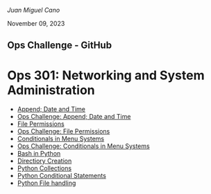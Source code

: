 *Juan Miguel Cano*

November 09, 2023
## Ops Challenge - GitHub
# Ops 301: Networking and System Administration

- [Append; Date and Time](301Ops2.md)
- [Ops Challenge: Append; Date and Time](301Ops2.sh)
- [File Permissions](301Ops3.md)
- [Ops Challenge: File Permissions](301Ops3.sh)
- [Conditionals in Menu Systems](301Ops4.md)
- [Ops Challenge: Conditionals in Menu Systems](301Ops4.sh)
- [Bash in Python](301Ops6.py)
- [Directiory Creation](301Ops7.py)
- [Python Collections](301Ops8.py)
- [Python Conditional Statements](301Ops9.py)
- [Python File handling](301Ops10.py)

